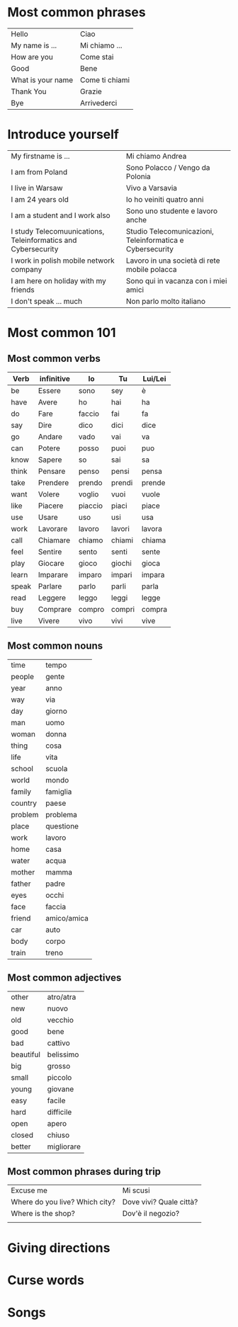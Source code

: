 # Most common phrases
|                   |                |
| ----------------- | -------------- |
| Hello             | Ciao           |
| My name is ...    | Mi chiamo ...  |
| How are you       | Come stai      |
| Good              | Bene           |
| What is your name | Come ti chiami |
| Thank You         | Grazie         |
| Bye               | Arrivederci    |

# Introduce yourself
|                                                              |                                                           |
| ------------------------------------------------------------ | --------------------------------------------------------- |
| My firstname is ...                                          | Mi chiamo Andrea                                          |
| I am from Poland                                             | Sono Polacco / Vengo da Polonia                           |
| I live in Warsaw                                             | Vivo a Varsavia                                           |
| I am 24 years old                                            | Io ho veiniti quatro anni                                 |
| I am a student and I work also                               | Sono uno studente e lavoro anche                          |
| I study Telecomuunications, Teleinformatics and Cybersecurity | Studio Telecomunicazioni, Teleinformatica e Cybersecurity |
| I work in polish mobile network company                      | Lavoro in una società di rete mobile polacca              |
| I am here on holiday with my friends                         | Sono qui in vacanza con i miei amici                      |
| I don't speak ... much                                       | Non parlo molto italiano                                  |

# Most common 101
## Most common verbs
| Verb  | infinitive | Io      | Tu     | Lui/Lei |
| ----- | ---------- | ------- | ------ | ------- |
| be    | Essere     | sono    | sey    | è       |
| have  | Avere      | ho      | hai    | ha      |
| do    | Fare       | faccio  | fai    | fa      |
| say   | Dire       | dico    | dici   | dice    |
| go    | Andare     | vado    | vai    | va      |
| can   | Potere     | posso   | puoi   | puo     |
| know  | Sapere     | so      | sai    | sa      |
| think | Pensare    | penso   | pensi  | pensa   |
| take  | Prendere   | prendo  | prendi | prende  |
| want  | Volere     | voglio  | vuoi   | vuole   |
| like  | Piacere    | piaccio | piaci  | piace   |
| use   | Usare      | uso     | usi    | usa     |
| work  | Lavorare   | lavoro  | lavori | lavora  |
| call  | Chiamare   | chiamo  | chiami | chiama  |
| feel  | Sentire    | sento   | senti  | sente   |
| play  | Giocare    | gioco   | giochi | gioca   |
| learn | Imparare   | imparo  | impari | impara  |
| speak | Parlare    | parlo   | parli  | parla   |
| read  | Leggere    | leggo   | leggi  | legge   |
| buy   | Comprare   | compro  | compri | compra  |
| live  | Vivere     | vivo    | vivi   | vive    |

## Most common nouns
|         |             |
| ------- | ----------- |
| time    | tempo       |
| people  | gente       |
| year    | anno        |
| way     | via         |
| day     | giorno      |
| man     | uomo        |
| woman   | donna       |
| thing   | cosa        |
| life    | vita        |
| school  | scuola      |
| world   | mondo       |
| family  | famiglia    |
| country | paese       |
| problem | problema    |
| place   | questione   |
| work    | lavoro      |
| home    | casa        |
| water   | acqua       |
| mother  | mamma       |
| father  | padre       |
| eyes    | occhi       |
| face    | faccia      |
| friend  | amico/amica |
| car     | auto        |
| body    | corpo       |
| train   | treno       |

## Most common adjectives
|           |            |
| --------- | ---------- |
| other     | atro/atra  |
| new       | nuovo      |
| old       | vecchio    |
| good      | bene       |
| bad       | cattivo    |
| beautiful | belissimo  |
| big       | grosso     |
| small     | piccolo    |
| young     | giovane    |
| easy      | facile     |
| hard      | difficile  |
| open      | apero      |
| closed    | chiuso     |
| better    | migliorare |

## Most common phrases during trip

|                                |                         |
| ------------------------------ | ----------------------- |
| Excuse me                      | Mi scusi                |
| Where do you live? Which city? | Dove vivi? Quale città? |
| Where is the shop?             | Dov'è il negozio?       |
|                                |                         |

# Giving directions

# Curse words

# Songs
